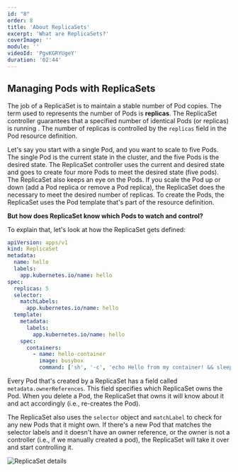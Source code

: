 ```yaml
---
id: "8"
order: 8
title: 'About ReplicaSets'
excerpt: 'What are ReplicaSets?'
coverImage: ''
module: ''
videoId: 'PgvKGRYUgeY'
duration: '02:44'
---
```


## Managing Pods with ReplicaSets

The job of a ReplicaSet is to maintain a stable number of Pod copies. The term used to represents the number of Pods is **replicas**. The ReplicaSet controller guarantees that a specified number of identical Pods (or replicas) is running . The number of replicas is controlled by the `replicas` field in the Pod resource definition.

Let's say you start with a single Pod, and you want to scale to five Pods. The single Pod is the current state in the cluster, and the five Pods is the desired state. The ReplicaSet controller uses the current and desired state and goes to create four more Pods to meet the desired state (five pods). The ReplicaSet also keeps an eye on the Pods. If you scale the Pod up or down (add a Pod replica or remove a Pod replica), the ReplicaSet does the necessary to meet the desired number of replicas. To create the Pods, the ReplicaSet uses the Pod template that's part of the resource definition.

**But how does ReplicaSet know which Pods to watch and control?**

To explain that, let's look at how the ReplicaSet gets defined:

```yaml
apiVersion: apps/v1
kind: ReplicaSet
metadata:
  name: hello
  labels:
    app.kubernetes.io/name: hello
spec:
  replicas: 5
  selector:
    matchLabels:
      app.kubernetes.io/name: hello
  template:
    metadata:
      labels:
        app.kubernetes.io/name: hello
    spec:
      containers:
        - name: hello-container
          image: busybox
          command: ['sh', '-c', 'echo Hello from my container! && sleep 3600']
```

Every Pod that's created by a ReplicaSet has a field called `metadata.ownerReferences`. This field specifies which ReplicaSet owns the Pod. When you delete a Pod, the ReplicaSet that owns it will know about it and act accordingly (i.e., re-creates the Pod).

The ReplicaSet also uses the `selector` object and `matchLabel` to check for any new Pods that it might own. If there's a new Pod that matches the selector labels and it doesn't have an owner reference, or the owner is not a controller (i.e., if we manually created a pod), the ReplicaSet will take it over and start controlling it.

![ReplicaSet details](/assets/course/3/k8s-replicaset.png)
